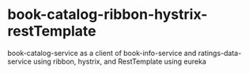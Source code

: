 # book-catalog-ribbon-hystrix-restTemplate
book-catalog-service as a client of book-info-service and ratings-data-service using ribbon, hystrix, and RestTemplate using eureka 

